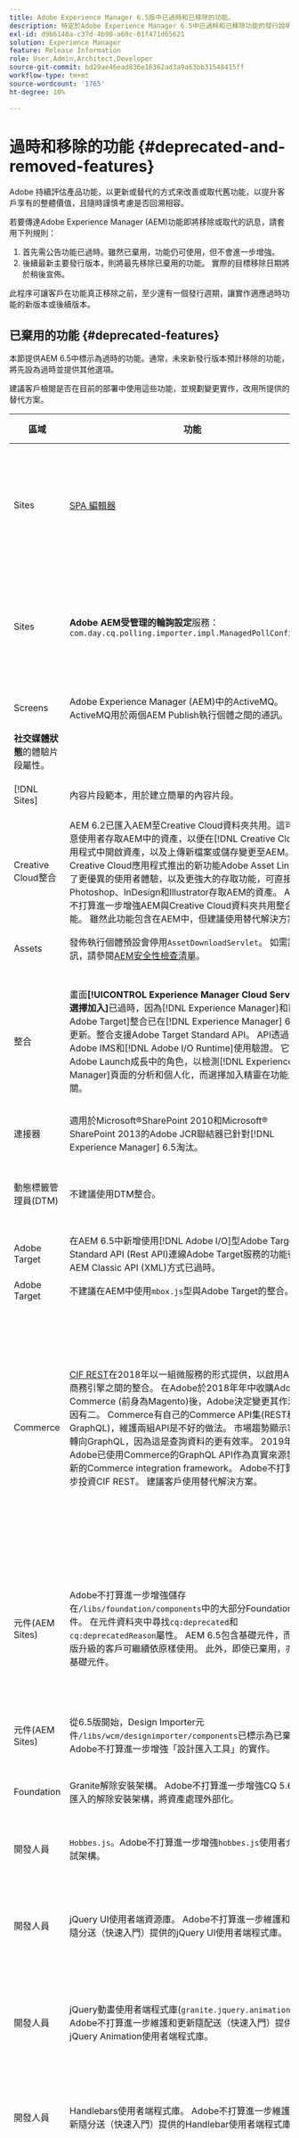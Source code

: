 ```yaml
---
title: Adobe Experience Manager 6.5版中已過時和已移除的功能。
description: 特定於Adobe Experience Manager 6.5中已過時和已移除功能的發行說明。
exl-id: d9b6140a-c37d-4b90-a60c-01f471d65621
solution: Experience Manager
feature: Release Information
role: User,Admin,Architect,Developer
source-git-commit: bd29ae46ead836e16362ad3a9a63bb31548415ff
workflow-type: tm+mt
source-wordcount: '1765'
ht-degree: 10%

---
```


# 過時和移除的功能 {#deprecated-and-removed-features}

<!-- Search&Promote is end-of-life September 1, 2022 | Assets | If a user does not have sufficient (read and write) permissions on `/content/dam/collections`, the user cannot create a Collection. | Honor the access control setup of user and ensure appropriate permissions. ||
|Adobe Search & Promote|The integration with Adobe Search & Promote is deprecated. Adobe does not plan to make further enhancements to the Search & Promote integration. Adobe Search & Promote integration remains fully supported while being deprecated.||| -->

Adobe 持續評估產品功能，以更新或替代的方式來改善或取代舊功能，以提升客戶享有的整體價值，且隨時謹慎考慮是否回溯相容。

若要傳達Adobe Experience Manager (AEM)功能即將移除或取代的訊息，請套用下列規則：

1. 首先需公告功能已過時。雖然已棄用，功能仍可使用，但不會進一步增強。
1. 後續最新主要發行版本，則將最先移除已棄用的功能。 實際的目標移除日期將於稍後宣佈。

此程序可讓客戶在功能真正移除之前，至少還有一個發行週期，讓實作適應過時功能的新版本或後續版本。

## 已棄用的功能 {#deprecated-features}

本節提供AEM 6.5中標示為過時的功能。通常，未來新發行版本預計移除的功能，將先設為過時並提供其他選項。

建議客戶檢閱是否在目前的部署中使用這些功能，並規劃變更實作，改用所提供的替代方案。

| 區域 | 功能 | 替代方案 | 版本(SP) |
|---|---|---|---|
| Sites | [SPA 編輯器](/help/sites-developing/spa-editor-deprecation.md) | 針對Headless使用案例，請善用[通用編輯器](/help/sites-developing/universal-editor/introduction.md)進行視覺化編輯，或善用[內容片段編輯器](/help/sites-developing/universal-editor/introduction.md)進行表單式編輯。 | 6.5.23 |
| Sites | **Adobe AEM受管理的輪詢設定**&#x200B;服務： `com.day.cq.polling.importer.impl.ManagedPollConfigImpl` | **Adobe AEM Analytics報表Sling匯入工具**&#x200B;服務。 請參閱連線到Adobe Analytics和建立架構 — [設定匯入間隔](/help/sites-administering/adobeanalytics-connect.md#configuring-the-import-interval) | 6.5.19.0 |
| Screens | Adobe Experience Manager (AEM)中的ActiveMQ。 ActiveMQ用於兩個AEM Publish執行個體之間的通訊。 | Adobe建議客戶現在使用負載平衡器。 | 6.5.18.0 |
| **社交媒體狀態**&#x200B;的體驗片段屬性。 |   | 6.5.11.0 |
| [!DNL Sites] | 內容片段範本，用於建立簡單的內容片段。 | 現在[基於模型的結構化內容片段](/help/assets/content-fragments/content-fragments-models.md)。 | 6.5.11.0 |
| Creative Cloud整合 | AEM 6.2已匯入AEM至Creative Cloud資料夾共用。這可讓創意使用者存取AEM中的資產，以便在[!DNL Creative Cloud]應用程式中開啟資產，以及上傳新檔案或儲存變更至AEM。 Creative Cloud應用程式推出的新功能Adobe Asset Link提供了更優異的使用者體驗，以及更強大的存取功能，可直接從Photoshop、InDesign和Illustrator存取AEM的資產。 Adobe不打算進一步增強AEM與Creative Cloud資料夾共用整合的功能。 雖然此功能包含在AEM中，但建議使用替代解決方案。 | 建議客戶改用新的Creative Cloud整合功能，包括Adobe Asset Link或AEM案頭應用程式。 |  |
| Assets | 發佈執行個體預設會停用`AssetDownloadServlet`。 如需詳細資訊，請參閱[AEM安全性檢查清單](/help/sites-administering/security-checklist.md)。 | 在[AEM安全性檢查清單](/help/sites-administering/security-checklist.md)中說明的設定。 |  |
| 整合 | 畫面&#x200B;**[!UICONTROL Experience Manager Cloud Services選擇加入]**&#x200B;已過時，因為[!DNL Experience Manager]和[!DNL Adobe Target]整合已在[!DNL Experience Manager] 6.5中更新。整合支援Adobe Target Standard API。 API透過Adobe IMS和[!DNL Adobe I/O Runtime]使用驗證。 它支援Adobe Launch成長中的角色，以檢測[!DNL Experience Manager]頁面的分析和個人化，而選擇加入精靈在功能上無關。 | 透過各自的[!DNL Experience Manager]雲端服務設定系統連線、Adobe IMS驗證和[!DNL Adobe I/O Runtime]整合。 | 6.5.7.0 |
| 連接器 | 適用於Microsoft®SharePoint 2010和Microsoft® SharePoint 2013的Adobe JCR聯結器已針對[!DNL Experience Manager] 6.5淘汰。 | 不適用 |  |
| 動態標籤管理員(DTM) | 不建議使用DTM整合。 | 切換以使用Adobe Experience Platform Launch作為標籤管理員。 |   |
| Adobe Target | 在AEM 6.5中新增使用[!DNL Adobe I/O]型Adobe Target Standard API (Rest API)連線Adobe Target服務的功能後，AEM Classic API (XML)方式已過時。 | 重新設定整合以[使用新的API](/help/sites-administering/target.md)。 |  |
| Adobe Target | 不建議在AEM中使用`mbox.js`型與Adobe Target的整合。 | 切換為使用`at.js` 1.x。 |  |
| Commerce | [CIF REST](https://github.com/adobe/commerce-cif-api)在2018年以一組微服務的形式提供，以啟用AEM與商務引擎之間的整合。 在Adobe於2018年年中收購Adobe Commerce (前身為Magento)後，Adobe決定變更其作法，原因有二。 Commerce有自己的Commerce API集(REST和GraphQL)，維護兩組API是不好的做法。 市場趨勢顯示客戶正轉向GraphQL，因為這是查詢資料的更有效率。 2019年，Adobe已使用Commerce的GraphQL API作為真實來源發行了新的Commerce integration framework。 Adobe不打算進一步投資CIF REST。 建議客戶使用替代解決方案。 | 若為AEM-Commerce整合，請切換至[AEM CIF Archetype](https://github.com/adobe/aem-cif-project-archetype)和[AEM CIF核心元件](https://github.com/adobe/aem-core-cif-components)。 請參閱AEM與Adobe Commerce整合[使用Commerce integration framework](/help/commerce/cif/integrating/magento.md)。 Adobe的藍圖支援新方法的協力廠商(Commerce除外)整合。 |  |
| 元件(AEM Sites) | Adobe不打算進一步增強儲存在`/libs/foundation/components`中的大部分Foundation元件。 在元件資料夾中尋找`cq:deprecated`和`cq:deprecatedReason`屬性。 AEM 6.5包含基礎元件，而從舊版升級的客戶可繼續依原樣使用。 此外，即使已棄用，亦支援基礎元件。 | Adobe建議將核心元件用於未來的專案。 現有網站可以維持原狀，或使用[AEM Modernize Tools Suite](https://github.com/adobe/aem-modernize-tools)來重構網站以使用核心元件。 |  |
| 元件(AEM Sites) | 從6.5版開始，Design Importer元件`/libs/wcm/designimporter/components`已標示為已棄用。Adobe不打算進一步增強「設計匯入工具」的實作。 | Adobe計畫於未來版本中提供使用案例的替代實作。 |  |
| Foundation | Granite解除安裝架構。 Adobe不打算進一步增強CQ 5.6.1中匯入的解除安裝架構，將資產處理外部化。 | Adobe正在開發新一代的雲端原生解除安裝架構。 |  |
| 開發人員 | `Hobbes.js`。Adobe不打算進一步增強`hobbes.js`使用者介面測試架構。 | Adobe建議客戶使用Selenium自動化。 |  |
| 開發人員 | jQuery UI使用者端資源庫。 Adobe不打算進一步維護和更新隨分送（快速入門）提供的jQuery UI使用者端程式庫。 | Adobe建議仍需使用jQuery UI來輸入程式碼的客戶，將其新增至專案程式碼基底。 |  |
| 開發人員 | jQuery動畫使用者端程式庫(`granite.jquery.animation`)。 Adobe不打算進一步維護和更新隨配送（快速入門）提供的jQuery Animation使用者端程式庫。 | Adobe建議仍需使用jQuery動畫來製作程式碼的客戶，將其新增至專案程式碼基底。 |  |
| 開發人員 | Handlebars使用者端程式庫。 Adobe不打算進一步維護和更新隨分送（快速入門）提供的Handlebar使用者端程式庫。 | Adobe建議仍然需要`Handlebars`程式碼的客戶，將其新增至專案程式碼基底。 |  |
| 開發人員 | 草坪椅使用者端資源庫。 Adobe不打算進一步維護和更新隨分送（快速入門）提供的Lawnchair使用者端程式庫。 | Adobe建議仍需使用Lawnchair程式碼的客戶，將其新增至專案程式碼基底。 |  |
| 開發人員 | `Granite.Sling.js`使用者端資料庫。 Adobe不打算進一步增強隨分送（快速入門）提供的Granite.Sling.js使用者端資料庫。 | Adobe建議依賴程式庫功能的客戶將其程式碼重構為不再使用。 |  |
| 開發人員 | 使用YUI壓縮/縮制JavaScript使用者端程式庫。 Adobe不打算進一步更新YUI資料庫。 直到AEM 6.4之前，YUI預設會透過切換至Google Closure Compiler (GCC)的選項來縮制JavaScript。 從AEM 6.5開始，預設為GCC。 | Adobe建議客戶升級至AEM 6.5，以切換至GCC進行實作 |  |
| 開發人員 | CRXDE Lite中的傳統UI對話方塊編輯器。 Adobe不打算進一步增強傳統UI對話方塊編輯器(隨附於分送（快速入門）) | 沒有可用的替代專案。 |  |
| Forms | AEM Forms與AEM Mobile的整合已過時。 | 沒有可用的替代專案。 |
| 開發人員 | CRXDE Lite中的傳統UI對話方塊編輯器。 Adobe不打算進一步增強傳統UI對話方塊編輯器(隨附於分送（快速入門）) | 沒有可用的替代專案。 |  |
| 開發人員 | Lodash/underscore使用者端資源庫。 Adobe不打算進一步維護和更新隨分送（快速入門）提供的Lodash/underscore使用者端程式庫。 | Adobe建議仍需將程式碼加到底線的客戶，將其新增至專案程式碼基底。 |  |

## 已移除的功能 {#removed-features}

本節列出已從AEM 6.5移除的功能。舊版將這些功能標籤為已過時。

| 區域 | 功能 | 替代方案 | 版本(SP) |
|--- |--- |--- |--- |
| Commerce | AEM CIF Classic已移除。 | 您應該移轉至[AEM CIF](/help/commerce/cif/migration.md)。 如果您仍然需要CIF Classic，已建立相容性套件，請[聯絡Adobe客戶支援](https://experienceleague.adobe.com/zh-hant?support-solution=General#support)。 | 6.5.22.0 |
| 與[!DNL Experience Cloud]整合 | 您可以透過[!DNL Adobe I/O]使用設定，將您的資產與[!DNL Experience Cloud]同步化。 [!DNL Adobe Experience Cloud]先前稱為[!DNL Adobe Experience Cloud]。 | 若您有任何疑問，請[聯絡Adobe客戶支援](https://experienceleague.adobe.com/zh-hant?support-solution=General#support)。 |  |
| Analytics Activity Map | AEM中包含的Activity Map版本。 | 由於 Adobe Analytics API 中的安全性變更，AEM 中包含的 Activity Map 版本已無法再使用。使用Adobe Analytics[&#128279;](https://experienceleague.adobe.com/docs/analytics/analyze/activity-map/getting-started/get-started-users/activitymap-install.html?lang=zh-Hant)提供的ActivityMap外掛程式。 |  |
| 整合 | ExactTarget整合已從預設分送（快速入門）中移除，且不再提供。 | 沒有替代專案。 |  |
| 整合 | Salesforce Force API整合已從預設發佈(Quickstart)中移除，現在是一個要從[軟體發佈](https://experience.adobe.com/#/downloads/content/software-distribution/en/aem.html)安裝的額外套件。 | 此功能仍可使用。 |
| Forms | 已移除對Adobe中央移轉Bridge服務的支援，因為已不再支援Adobe中央產品。 | 沒有替代專案。 |  |
| Forms | `com.adobe.fd.df.fdinternal.model.ConfigurationInstance` | 沒有替代專案。 |  |
| Forms | `com.adobe.fd.ccm.channels.print.fdinternal.api.service.PrintDataTransformer` | 無替代專案 |  |
| Forms | 無法在JEE上從LiveCycle ES4 SP1升級至AEM 6.5 Forms的單跳升級功能 | 請參閱AEM Forms升級檔案中的[可用升級路徑](../forms/using/upgrade.md)。 |  |
| Forms | 移除JEE版AEM Forms中的UPD型叢集支援 | 在JEE上的AEM Forms中，您只能使用TCP型叢集。 如果您將UDP多點傳送伺服器從舊版升級至JEE上的AEM 5.5 Forms，請執行手動設定，以切換至以TCP為基礎的Gemfire叢集。 如需詳細指示，請參閱[在JEE上升級至AEM 6.5表單](../forms/using/upgrade-forms-jee.md) |  |
| 開發人員 | Firebug Lite已從預設散發中移除（快速入門） | 使用瀏覽器內建的開發人員主控台 |
| 開發人員 | 移除HTML Client Library Manager中的`customJavaScriptPath`支援。 | 無替代專案 |  |
| [!DNL Assets] | 資產解除安裝功能已在[!DNL Adobe Experience Manager] 6.5中移除。 | 沒有可用的替代專案。 |  |
| 快取 | `system/console/slingjsp`已移除，不再於AEM 6.5中使用。 | 類別和Slightly快取儲存在Apache Sling Commons FileSystem ClassLoader套件組合下。 您可以在AEM網頁主控台中檢查套件組合編號，並直接從檔案系統(`crx-quickstart/launchpad/felix/bundle<ID>`)移除快取資料夾。 |  |
| Screens | 移除activemq套件組合支援及其相關設定。 |  |  |

<!-- ## Pre-announcement for next release {#pre-announcement-for-next-release}

This section is used to pre-announce the upcoming changes in the future releases. The announced changes are not yet effective but will impact customers. For example, the features are not yet deprecated but impacts the users after deprecation. These updates are provided for planning purpose.

|Area|Feature|Announcement|
|--- |--- |--- |
|Foundation|UI Framework|Adobe is planning to deprecate the Coral UI 2 components in 2019. Coral UI 3 was introduced with AEM 6.2, and AEM 6.5 is fully based on Coral 3. Adobe recommends customers and partners that have build custom UIs with Coral 2 to refactored them to Coral 3. Adobe is providing a tool to convert Coral 2 dialogs to Coral 3 - [Read more](/help/sites-developing/modernization-tools.md).|
-->
